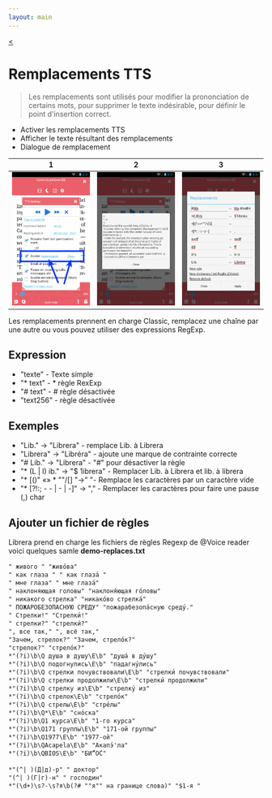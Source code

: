 ```yaml
---
layout: main
---
```

[<](/wiki/faq/fr)

# Remplacements TTS

> Les remplacements sont utilisés pour modifier la prononciation de certains mots, pour supprimer le texte indésirable, pour définir le point d'insertion correct.

* Activer les remplacements TTS
* Afficher le texte résultant des remplacements
* Dialogue de remplacement

|1|2|3|
|-|-|-|
|![](1.png)|![](2.png)|![](3.png)|


Les remplacements prennent en charge Classic, remplacez une chaîne par une autre ou vous pouvez utiliser des expressions RegExp.

## Expression

* &quot;texte&quot; - Texte simple
* &quot;* text&quot; - * règle RexExp
* &quot;# text&quot; - # règle désactivée
* &quot;text256&quot; - règle désactivée

## Exemples

* &quot;Lib.&quot; -&gt; &quot;Librera&quot; - remplace Lib. à Librera
* &quot;Librera&quot; -&gt; &quot;Libréra&quot; - ajoute une marque de contrainte correcte
* &quot;# Lib.&quot; -&gt; &quot;Librera&quot; - &quot;#&quot; pour désactiver la règle
* &quot;* (L | l) ib.&quot; -&gt; &quot;$ 1ibrera&quot; - Remplacer Lib. à Librera et lib. à librera
* &quot;* [()&quot; «» * &quot;&quot;/[] &quot;-&gt;&quot; &quot;- Remplace les caractères par un caractère vide
* &quot;* [?!:; - - | - | -]&quot; -&gt; &quot;,&quot; - Remplacer les caractères pour faire une pause (,) char

## Ajouter un fichier de règles

Librera prend en charge les fichiers de règles Regexp de @Voice reader
voici quelques samle **demo-replaces.txt**

```
" живого " "живо́ва"
" как глаза " " как глаза́ "
" мне глаза" " мне глаза́"
" наклоняющая головы" "наклоня́ющая го́ловы"
" никакого стрелка" "никако́во стрелка́"
" ПОЖАРОБЕЗОПАСНУЮ СРЕДУ" "пожарабезопа́сную среду́."
" Стрелки!" "Стрелки́!"
" стрелки?" "стрелки́?"
", все так," ", всё так,"
"Зачем, стрелок?" "Зачем, стрело́к?"
"стрелок?" "стрело́к?"
*"(?i)\b\Q душа в душу\E\b" "душа́ в ду́шу"
*"(?i)\b\Q подогнулись\E\b" "падагну́лись"
*"(?i)\b\Q стрелки почувствовали\E\b" "стрелки́ почувствовали"
*"(?i)\b\Q стрелки продолжили\E\b" "стрелки́ продолжили"
*"(?i)\b\Q стрелку из\E\b" "стрелку́ из"
*"(?i)\b\Q стрелок\E\b" "стрело́к"
*"(?i)\b\Q стрелы\E\b" "стре́лы"
*"(?i)\b\Q*\E\b" "сно́ска"
*"(?i)\b\Q1 курса\E\b" "1-го курса"
*"(?i)\b\Q171 группы\E\b" "171-ой группы"
*"(?i)\b\Q1977\E\b" "1977-ой"
*"(?i)\b\QAcapela\E\b" "Акапэ́'ла"
*"(?i)\b\QBIOS\E\b" "БИ́“О́С"

*"(^| )(Д|д)-р" " доктор"
"(^| )(Г|г)-н" " господин"
*"(\d+)\s?-\s?я\b(?# ""я"" на границе слова)" "$1-я "
```


   
